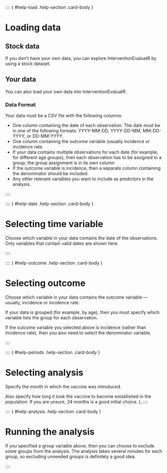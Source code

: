 :::: { #help-load .help-section .card-body }

# Loading data

## Stock data

If you don't have your own data, you can explore InterventionEvaluatR by using a stock dataset.

## Your data

You can also load your own data into InterventionEvaluatR.

### Data Format

Your data must be a CSV file with the following columns:

* One column containing the date of each observation. The date must be in one of the following formats: YYYY-MM-DD, YYYY-DD-MM, MM-DD-YYYY, or DD-MM-YYYY.
* One column containing the outcome variable (usually incidence or incidence rate.
* If your data contains multiple observations for each date (for example, for different age groups), then each observation has to be assigned to a group; the group assignment is in its own column
* If the outcome variable is incidence, then a separate column containing the denominator should be included.
* Any other relevant variables you want to include as predictors in the analysis.

::::

:::: { #help-date .help-section .card-body }

# Selecting time variable

Choose which variable in your data contains the date of the observations. Only variables that contain valid dates are shown here.

::::

:::: { #help-outcome .help-section .card-body }

# Selecting outcome

Choose which variable in your data contains the outcome variable — usually, incidence or incidence rate.

If your data is grouped (for example, by age), then you must specify which variable lists the group for each observation.

If the outcome variable you selected above is incidence (rather than incidence rate), then you also need to select the denominator variable.

::::

:::: { #help-periods .help-section .card-body }

# Selecting analysis

Specify the month in which the vaccine was introduced.

Also specify how long it took the vaccine to become established in the population. If you are unsure, 24 months is a good initial choice.
                ),
::::

:::: { #help-analysis .help-section .card-body }

# Running the analysis

If you specified a group variable above, then you can choose to exclude some groups from the analysis. The analysis takes several minutes for each group, so excluding unneeded groups is definitely a good idea.

::::
